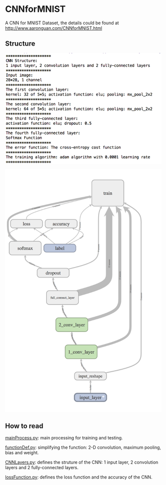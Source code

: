 # CNNforMNIST
A CNN for MNIST Dataset, the details could be found at http://www.aaronguan.com/CNNforMNIST.html

## Structure

![image](https://github.com/aaronzguan/CNNforMNIST/blob/master/stucture.png)

![image](https://github.com/aaronzguan/CNNforMNIST/blob/master/stucture_graph.png)

## How to read

[mainProcess.py](/mainProcess.py): main processing for training and testing.

[functionDef.py](/functionDef.py): simplifying the function: 2-D convolution, maximum pooling, bias and weight.

[CNNLayers.py](/CNNLayers.py): defines the struture of the CNN: 1 input layer, 2 convolution layers and 2 fully-connected layers.

[lossFunction.py](/lossFunction.py): defines the loss function and the accuracy of the CNN.
